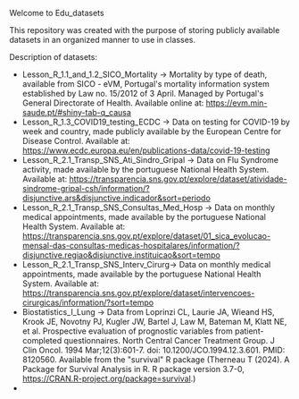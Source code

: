 Welcome to Edu_datasets

This repository was created with the purpose of storing publicly available datasets in an organized manner to use in classes.

Description of datasets:
- Lesson_R_1.1_and_1.2_SICO_Mortality -> Mortality by type of death, available from SICO - eVM, Portugal's mortality information system established by Law no. 15/2012 of 3 April. Managed by Portugal's General Directorate of Health. Available online at: https://evm.min-saude.pt/#shiny-tab-q_causa
- Lesson_R_1.3_COVID19_testing_ECDC -> Data on testing for COVID-19 by week and country, made publicly available by the European Centre for Disease Control. Available at: https://www.ecdc.europa.eu/en/publications-data/covid-19-testing
- Lesson_R_2.1_Transp_SNS_Ati_Sindro_Gripal -> Data on Flu Syndrome activity, made available by the portuguese National Health System. Available at: https://transparencia.sns.gov.pt/explore/dataset/atividade-sindrome-gripal-csh/information/?disjunctive.ars&disjunctive.indicador&sort=periodo
- Lesson_R_2.1_Transp_SNS_Consultas_Med_Hosp -> Data on monthly medical appointments, made available by the portuguese National Health System. Available at: https://transparencia.sns.gov.pt/explore/dataset/01_sica_evolucao-mensal-das-consultas-medicas-hospitalares/information/?disjunctive.regiao&disjunctive.instituicao&sort=tempo
- Lesson_R_2.1_Transp_SNS_Interv_Cirurg-> Data on monthly medical appointments, made available by the portuguese National Health System. Available at: https://transparencia.sns.gov.pt/explore/dataset/intervencoes-cirurgicas/information/?sort=tempo
- Biostatistics_I_Lung -> Data from Loprinzi CL, Laurie JA, Wieand HS, Krook JE, Novotny PJ, Kugler JW, Bartel J, Law M, Bateman M, Klatt NE, et al. Prospective evaluation of prognostic variables from patient-completed questionnaires. North Central Cancer Treatment Group. J Clin Oncol. 1994 Mar;12(3):601-7. doi: 10.1200/JCO.1994.12.3.601. PMID: 8120560. Available from the "survival" R package (Therneau T (2024). A Package for Survival Analysis in R. R package version 3.7-0, https://CRAN.R-project.org/package=survival.)
- 
